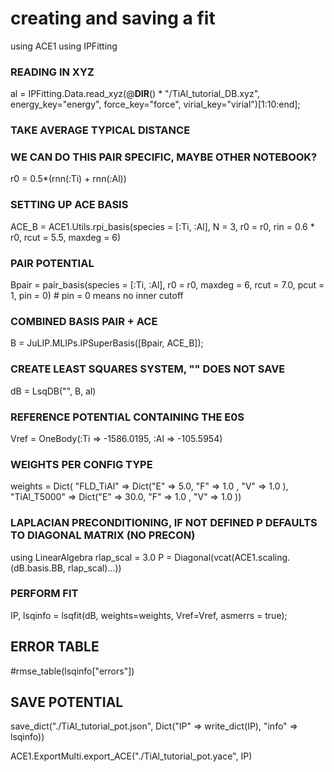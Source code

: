 # creating and saving a fit

using ACE1
using IPFitting

### READING IN XYZ
al = IPFitting.Data.read_xyz(@__DIR__() * "/TiAl_tutorial_DB.xyz", energy_key="energy", force_key="force", virial_key="virial")[1:10:end];

### TAKE AVERAGE TYPICAL DISTANCE
### WE CAN DO THIS PAIR SPECIFIC, MAYBE OTHER NOTEBOOK?
r0 = 0.5*(rnn(:Ti) + rnn(:Al))

### SETTING UP ACE BASIS
ACE_B = ACE1.Utils.rpi_basis(species = [:Ti, :Al],
                              N = 3,
                              r0 = r0,
                              rin = 0.6 * r0,
                              rcut = 5.5,
                              maxdeg = 6)

### PAIR POTENTIAL
Bpair = pair_basis(species = [:Ti, :Al],
      r0 = r0,
      maxdeg = 6,
      rcut = 7.0,
      pcut = 1,
      pin = 0)   # pin = 0 means no inner cutoff

### COMBINED BASIS PAIR + ACE
B = JuLIP.MLIPs.IPSuperBasis([Bpair, ACE_B]);

### CREATE LEAST SQUARES SYSTEM, "" DOES NOT SAVE
dB = LsqDB("", B, al)

### REFERENCE POTENTIAL CONTAINING THE E0S
Vref = OneBody(:Ti => -1586.0195, :Al => -105.5954)

### WEIGHTS PER CONFIG TYPE
weights = Dict(
        "FLD_TiAl" => Dict("E" => 5.0, "F" => 1.0 , "V" => 1.0 ),
        "TiAl_T5000" => Dict("E" => 30.0, "F" => 1.0 , "V" => 1.0 ))

### LAPLACIAN PRECONDITIONING, IF NOT DEFINED P DEFAULTS TO DIAGONAL MATRIX (NO PRECON)
using LinearAlgebra
rlap_scal = 3.0
P = Diagonal(vcat(ACE1.scaling.(dB.basis.BB, rlap_scal)...))

### PERFORM FIT
IP, lsqinfo = lsqfit(dB, weights=weights, Vref=Vref, asmerrs = true);

## ERROR TABLE
#rmse_table(lsqinfo["errors"])

## SAVE POTENTIAL
save_dict("./TiAl_tutorial_pot.json", Dict("IP" => write_dict(IP), "info" => lsqinfo))

ACE1.ExportMulti.export_ACE("./TiAl_tutorial_pot.yace", IP)
